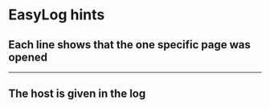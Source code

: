 # EasyLog hints
## Each line shows that the one specific page was opened

---

## The host is given in the log

